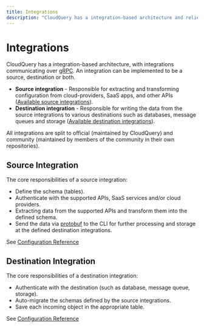 ```yaml
---
title: Integrations
description: "CloudQuery has a integration-based architecture and relies on two types of integrations: source integrations and destination integrations."
---
```


# Integrations

CloudQuery has a integration-based architecture, with integrations communicating over [gRPC](https://github.com/cloudquery/plugin-pb). An integration can be implemented to be a source, destination or both.

- **Source integration** - Responsible for extracting and transforming configuration from cloud-providers, SaaS apps, and other APIs ([Available source integrations](https://hub.cloudquery.io/plugins/source)).
- **Destination integration** - Responsible for writing the data from the source integrations to various destinations such as databases, message queues and storage ([Available destination integrations](https://hub.cloudquery.io/plugins/destination)).

All integrations are split to official (maintained by CloudQuery) and community (maintained by members of the community in their own repositories).

## Source Integration

The core responsibilities of a source integration:

- Define the schema (tables).
- Authenticate with the supported APIs, SaaS services and/or cloud providers.
- Extracting data from the supported APIs and transform them into the defined schema.
- Send the data via [protobuf](https://github.com/cloudquery/plugin-sdk/tree/main/internal/pb) to the CLI for further processing and storage at the defined destination integrations.

See [Configuration Reference](../reference/source-spec)

## Destination Integration

The core responsibilities of a destination integration:

- Authenticate with the destination (such as database, message queue, storage).
- Auto-migrate the schemas defined by the source integrations.
- Save each incoming object in the appropriate table.

See [Configuration Reference](../reference/destination-spec)
